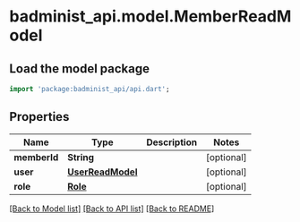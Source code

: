 # badminist_api.model.MemberReadModel

## Load the model package
```dart
import 'package:badminist_api/api.dart';
```

## Properties
Name | Type | Description | Notes
------------ | ------------- | ------------- | -------------
**memberId** | **String** |  | [optional] 
**user** | [**UserReadModel**](UserReadModel.md) |  | [optional] 
**role** | [**Role**](Role.md) |  | [optional] 

[[Back to Model list]](../README.md#documentation-for-models) [[Back to API list]](../README.md#documentation-for-api-endpoints) [[Back to README]](../README.md)


